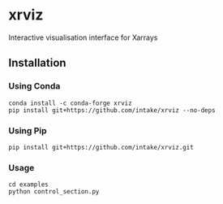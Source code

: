 # xrviz
Interactive visualisation interface for Xarrays

## Installation

### Using Conda
```
conda install -c conda-forge xrviz
pip install git+https://github.com/intake/xrviz --no-deps
```

### Using Pip
```
pip install git+https://github.com/intake/xrviz.git
```

### Usage
```
cd examples
python control_section.py
```